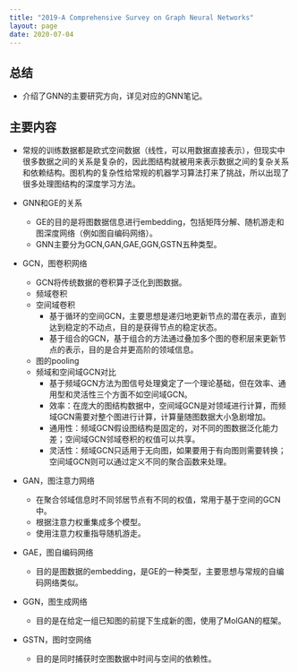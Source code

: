 ```yaml
---
title: "2019-A Comprehensive Survey on Graph Neural Networks"
layout: page
date: 2020-07-04
---
```


## 总结

- 介绍了GNN的主要研究方向，详见对应的GNN笔记。
 
## 主要内容

- 常规的训练数据都是欧式空间数据（线性，可以用数据直接表示），但现实中很多数据之间的关系是复杂的，因此图结构就被用来表示数据之间的复杂关系和依赖结构。图机构的复杂性给常规的机器学习算法打来了挑战，所以出现了很多处理图结构的深度学习方法。

- GNN和GE的关系
    - GE的目的是将图数据信息进行embedding，包括矩阵分解、随机游走和图深度网络（例如图自编码网络）。
    - GNN主要分为GCN,GAN,GAE,GGN,GSTN五种类型。
    
- GCN，图卷积网络
    - GCN将传统数据的卷积算子泛化到图数据。
    - 频域卷积
    - 空间域卷积
        - 基于循环的空间GCN，主要思想是递归地更新节点的潜在表示，直到达到稳定的不动点，目的是获得节点的稳定状态。
        - 基于组合的GCN，基于组合的方法通过叠加多个图的卷积层来更新节点的表示，目的是合并更高阶的领域信息。
    - 图的pooling
    - 频域和空间域GCN对比
        - 基于频域GCN方法为图信号处理奠定了一个理论基础，但在效率、通用型和灵活性三个方面不如空间域GCN。
        - 效率：在庞大的图结构数据中，空间域GCN是对领域进行计算，而频域GCN需要对整个图进行计算，计算量随图数据大小急剧增加。
        - 通用性：频域GCN假设图结构是固定的，对不同的图数据泛化能力差；空间域GCN邻域卷积的权值可以共享。
        - 灵活性：频域GCN只适用于无向图，如果要用于有向图则需要转换；空间域GCN则可以通过定义不同的聚合函数来处理。
        
- GAN，图注意力网络
    - 在聚合邻域信息时不同邻居节点有不同的权值，常用于基于空间的GCN中。
    - 根据注意力权重集成多个模型。
    - 使用注意力权重指导随机游走。
    
- GAE，图自编码网络
    - 目的是图数据的embedding，是GE的一种类型，主要思想与常规的自编码网络类似。
    
- GGN，图生成网络
    - 目的是在给定一组已知图的前提下生成新的图，使用了MolGAN的框架。
    
- GSTN，图时空网络
    - 目的是同时捕获时空图数据中时间与空间的依赖性。